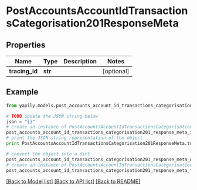 # PostAccountsAccountIdTransactionsCategorisation201ResponseMeta


## Properties
Name | Type | Description | Notes
------------ | ------------- | ------------- | -------------
**tracing_id** | **str** |  | [optional] 

## Example

```python
from yapily.models.post_accounts_account_id_transactions_categorisation201_response_meta import PostAccountsAccountIdTransactionsCategorisation201ResponseMeta

# TODO update the JSON string below
json = "{}"
# create an instance of PostAccountsAccountIdTransactionsCategorisation201ResponseMeta from a JSON string
post_accounts_account_id_transactions_categorisation201_response_meta_instance = PostAccountsAccountIdTransactionsCategorisation201ResponseMeta.from_json(json)
# print the JSON string representation of the object
print PostAccountsAccountIdTransactionsCategorisation201ResponseMeta.to_json()

# convert the object into a dict
post_accounts_account_id_transactions_categorisation201_response_meta_dict = post_accounts_account_id_transactions_categorisation201_response_meta_instance.to_dict()
# create an instance of PostAccountsAccountIdTransactionsCategorisation201ResponseMeta from a dict
post_accounts_account_id_transactions_categorisation201_response_meta_form_dict = post_accounts_account_id_transactions_categorisation201_response_meta.from_dict(post_accounts_account_id_transactions_categorisation201_response_meta_dict)
```
[[Back to Model list]](../README.md#documentation-for-models) [[Back to API list]](../README.md#documentation-for-api-endpoints) [[Back to README]](../README.md)


